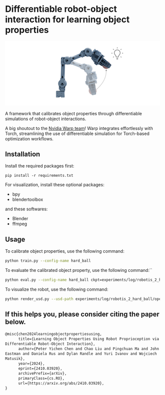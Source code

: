 # Differentiable robot-object interaction for learning object properties

![teaser figure](./assets/teaser.png)

A framework that calibrates object properties through differentiable simulations of robot-object interactions.

A big shoutout to the [Nvidia Warp team](https://nvidia.github.io/warp/)! Warp integrates effortlessly with Torch, streamlining the use of differentiable simulation for Torch-based optimization workflows.

## Installation

Install the required packages first:

```
pip install -r requirements.txt
```

For visualization, install these optional packages:

- bpy
- blendertoolbox

and these softwares:

- Blender
- ffmpeg

## Usage

To calibrate object properties, use the following command:

```bash
python train.py --config-name hard_ball
```

To evaluate the calibrated object property, use the following command:``

```bash
python eval.py --config-name hard_ball ckpt=experiments/log/robotis_2_hard_ball/open_manipulator/open_manipulator_joint2_only_v2/train/training_stats.pt ckpt_idx=8
```

To visualize the robot, use the following command:

```bash
python render_usd.py --usd-path experiments/log/robotis_2_hard_ball/open_manipulator/open_manipulator_joint2_only_v2/test/test_ckpt_idx_0008.usd
```

## If this helps you, please consider citing the paper below.
```
@misc{chen2024learningobjectpropertiesusing,
      title={Learning Object Properties Using Robot Proprioception via Differentiable Robot-Object Interaction}, 
      author={Peter Yichen Chen and Chao Liu and Pingchuan Ma and John Eastman and Daniela Rus and Dylan Randle and Yuri Ivanov and Wojciech Matusik},
      year={2024},
      eprint={2410.03920},
      archivePrefix={arXiv},
      primaryClass={cs.RO},
      url={https://arxiv.org/abs/2410.03920}, 
}
```
